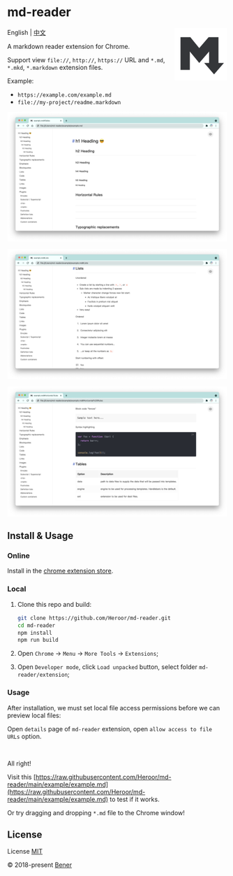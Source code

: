 # md-reader

<img src="./src/images/icon.png" align="right" width="120">

English | [中文](./README-cn.md)

A markdown reader extension for Chrome.

Support view `file://`, `http://`, `https://` URL and `*.md`, `*.mkd`, `*.markdown` extension files.

Example:

- `https://example.com/example.md`
- `file://my-project/readme.markdown`

![banner1](./example/example-1.png)

![banner2](./example/example-2.png)

![banner3](./example/example-3.png)

## Install & Usage

### Online

Install in the [chrome extension store](https://chrome.google.com/webstore/detail/medapdbncneneejhbgcjceippjlfkmkg/publish-accepted).

### Local

1. Clone this repo and build:

    ```bash
    git clone https://github.com/Heroor/md-reader.git
    cd md-reader
    npm install
    npm run build
    ```

2. Open `Chrome` -> `Menu` -> `More Tools` -> `Extensions`;

3. Open `Developer mode`, click `Load unpacked` button, select folder `md-reader/extension`;

### Usage

After installation, we must set local file access permissions before we can preview local files:

Open `details` page of `md-reader` extension, open `allow access to file URLs` option.

<br/>

All right!

Visit this [https://raw.githubusercontent.com/Heroor/md-reader/main/example/example.md](https://raw.githubusercontent.com/Heroor/md-reader/main/example/example.md) to test if it works.

Or try dragging and dropping `*.md` file to the Chrome window!

## License

License [MIT](https://github.com/Heroor/md-reader/blob/master/LICENSE)

© 2018-present [Bener](https://github.com/Heroor)
